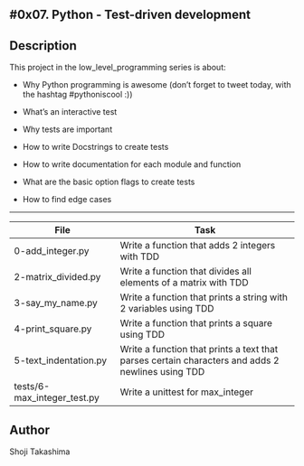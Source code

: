 #0x07. Python - Test-driven development
---
## Description

This project in the low_level_programming series is about:

* Why Python programming is awesome (don’t forget to tweet today, with the hashtag #pythoniscool :))

* What’s an interactive test

* Why tests are important

* How to write Docstrings to create tests

* How to write documentation for each module and function

* What are the basic option flags to create tests

* How to find edge cases

---
File|Task
---|---
0-add_integer.py | Write a function that adds 2 integers with TDD
2-matrix_divided.py | Write a function that divides all elements of a matrix with TDD
3-say_my_name.py | Write a function that prints a string with 2 variables using TDD
4-print_square.py | Write a function that prints a square using TDD
5-text_indentation.py | Write a function that prints a text that parses certain characters and adds 2 newlines using TDD
tests/6-max_integer_test.py | Write a unittest for max_integer

## Author
 Shoji Takashima
